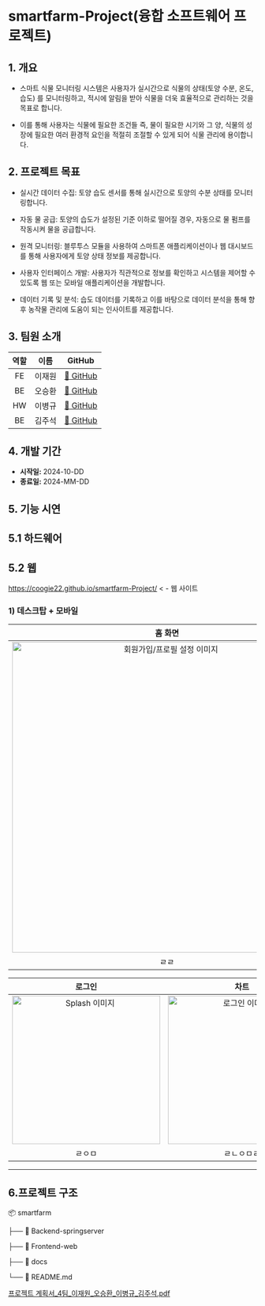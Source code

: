 # smartfarm-Project(융합 소프트웨어 프로젝트)

## 1. 개요
 * 스마트 식물 모니터링 시스템은 사용자가 실시간으로 식물의 상태(토양 수분, 온도, 습도)
를 모니터링하고, 적시에 알림을 받아 식물을 더욱 효율적으로 관리하는 것을 목표로 합니다.

 * 이를 통해 사용자는 식물에 필요한 조건들 즉, 물이 필요한 시기와 그 양, 식물의 성장에
필요한 여러 환경적 요인을 적절히 조절할 수 있게 되어 식물 관리에 용이합니다.

## 2. 프로젝트 목표

* 실시간 데이터 수집: 토양 습도 센서를 통해 실시간으로 토양의 수분 상태를 모니터링합니다.

* 자동 물 공급: 토양의 습도가 설정된 기준 이하로 떨어질 경우, 자동으로 물 펌프를 작동시켜 물을 공급합니다.

* 원격 모니터링: 블루투스 모듈을 사용하여 스마트폰 애플리케이션이나 웹 대시보드를 통해 사용자에게 토양 상태 정보를 제공합니다.

* 사용자 인터페이스 개발: 사용자가 직관적으로 정보를 확인하고 시스템을 제어할 수 있도록 웹 또는 모바일 애플리케이션을 개발합니다.

* 데이터 기록 및 분석: 습도 데이터를 기록하고 이를 바탕으로 데이터 분석을 통해 향후 농작물 관리에 도움이 되는 인사이트를 제공합니다.


## 3. 팀원 소개

| 역할 |  이름  |                 GitHub                 | 
| :--: | :----: | :------------------------------------: | 
|  FE  | 이재원 | [🔗 GitHub](https://github.com/coogie22) 
|  BE  | 오승환 | [🔗 GitHub](https://github.com/tmdghks00) 
|  HW  | 이병규 | [🔗 GitHub](https://github.com/lbg9310) 
|  BE  | 김주석 | [🔗 GitHub](https://github.com/hanjuseok) 

## 4. 개발 기간

- **시작일:** 2024-10-DD
- **종료일:** 2024-MM-DD



## 5. 기능 시연

## 5.1 하드웨어

## 5.2 웹
https://coogie22.github.io/smartfarm-Project/  < - 웹 사이트

### 1) 데스크탑 + 모바일

|                                                              홈 화면                                                              |
| :------------------------------------------------------------------------------------------------------------------------------------------------------------------: |
| <img width=628 src='https://github.com/user-attachments/assets/750214b3-7ea1-4b86-92c4-512eea7abe4d' alt="회원가입/프로필 설정 이미지"> |
| ㄹㄹ |

|              로그인               |         차트       |
| :-----------------------------------------: | :-------------------------------: |
| <img width=300 src='https://github.com/user-attachments/assets/10cdfbcb-1d22-41f5-bff6-e0b087807939' alt="Splash 이미지"> | <img width=300 src='https://github.com/user-attachments/assets/7d49fa35-ef92-48a8-a0e6-1e1516ed48ce' alt="로그인 이미지"> |
| ㄹㅇㅁ | ㄹㄴㅇㅁㄹ |


---






## 6.프로젝트 구조

📦 smartfarm

├── 📂 Backend-springserver

├── 📂 Frontend-web

├── 📂 docs

└── 📜 README.md

[프로젝트 계획서_4팀_이재원_오승환_이병규_김주석.pdf](https://github.com/user-attachments/files/17108745/_4._._._._.pdf)




